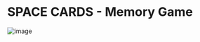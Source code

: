 # SPACE CARDS - Memory Game
![image](https://github.com/Tal-Gav/SPACE-CARDS-React/assets/145066647/3e286dd2-1b90-4211-952f-24fc2c1173fe)
